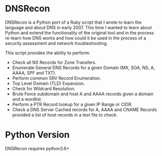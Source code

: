 
# DNSRecon

DNSRecon is a Python port of a Ruby script that I wrote to learn the language and about DNS in early 2007. 
This time I wanted to learn about Python and extend the functionality of the original tool and in the process re-learn how DNS works and how could it be used in the process of a security assessment and network troubleshooting. 

This script provides the ability to perform:
* Check all NS Records for Zone Transfers.
* Enumerate General DNS Records for a given Domain (MX, SOA, NS, A, AAAA, SPF and TXT).
* Perform common SRV Record Enumeration.
* Top Level Domain (TLD) Expansion.
* Check for Wildcard Resolution.
* Brute Force subdomain and host A and AAAA records given a domain and a wordlist.
* Perform a PTR Record lookup for a given IP Range or CIDR.
* Check a DNS Server Cached records for A, AAAA and CNAME Records provided a list of host records in a text file to check.

# Python Version
DNSRecon requires python3.6+
